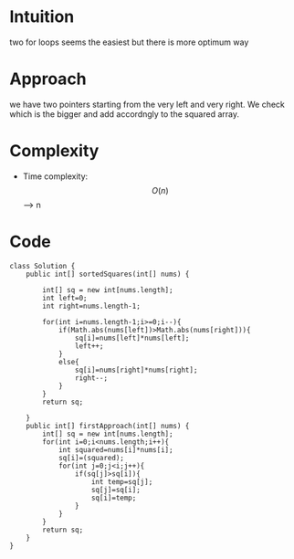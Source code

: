 # Intuition
two for loops seems the easiest but there is more optimum way

# Approach
we have two pointers starting from the very left and very right. We check which is the bigger and add accordngly to the squared array.

# Complexity
- Time complexity:
$$O(n)$$ --> n


# Code
```
class Solution {
    public int[] sortedSquares(int[] nums) {
        
        int[] sq = new int[nums.length];
        int left=0;
        int right=nums.length-1;

        for(int i=nums.length-1;i>=0;i--){
            if(Math.abs(nums[left])>Math.abs(nums[right])){
                sq[i]=nums[left]*nums[left];
                left++;
            }
            else{
                sq[i]=nums[right]*nums[right];
                right--;
            }
        }
        return sq;

    }
    public int[] firstApproach(int[] nums) {
        int[] sq = new int[nums.length];
        for(int i=0;i<nums.length;i++){
            int squared=nums[i]*nums[i];
            sq[i]=(squared);
            for(int j=0;j<i;j++){
                if(sq[j]>sq[i]){
                    int temp=sq[j];
                    sq[j]=sq[i];
                    sq[i]=temp;
                }
            }
        }
        return sq;
    }
}
```